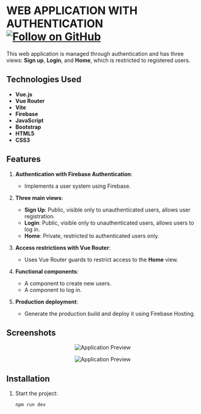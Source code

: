 # **WEB APPLICATION WITH AUTHENTICATION** [![Follow on GitHub](https://img.shields.io/github/followers/YADICEP?label=Follow&style=social)](https://github.com/YADICEP)

This web application is managed through authentication and has three views: **Sign up**, **Login**, and **Home**, which is restricted to registered users.

## **Technologies Used**
- **Vue.js**
- **Vue Router**
- **Vite**
- **Firebase**
- **JavaScript**
- **Bootstrap**
- **HTML5**
- **CSS3**

## **Features**
1. **Authentication with Firebase Authentication**:  
   - Implements a user system using Firebase.

2. **Three main views**:  
   - **Sign Up**: Public, visible only to unauthenticated users, allows user registration.  
   - **Login**: Public, visible only to unauthenticated users, allows users to log in.  
   - **Home**: Private, restricted to authenticated users only.

3. **Access restrictions with Vue Router**:  
   - Uses Vue Router guards to restrict access to the **Home** view.

4. **Functional components**:  
   - A component to create new users.  
   - A component to log in.

5. **Production deployment**:  
   - Generate the production build and deploy it using Firebase Hosting.

## **Screenshots**
<p align="center">
  <img src="assets/img/capture.png" alt="Application Preview">
</p>
<p align="center">
  <img src="assets/img/capture1.png" alt="Application Preview">
</p>

## **Installation**
1. Start the project:
   ```bash
   npm run dev
